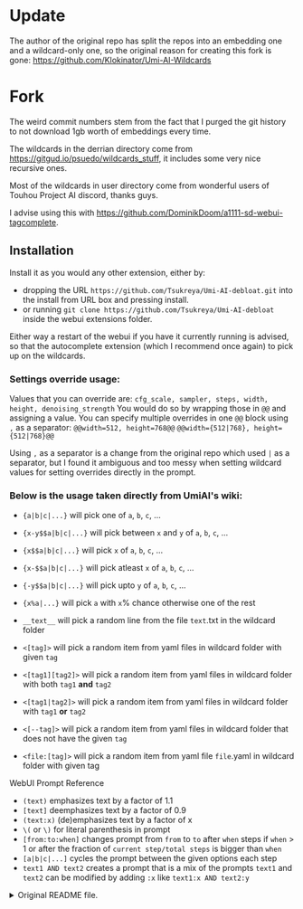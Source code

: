 # Update
The author of the original repo has split the repos into an embedding one and a wildcard-only one, so the original reason for creating this fork is gone:
https://github.com/Klokinator/Umi-AI-Wildcards

# Fork
The weird commit numbers stem from the fact that I purged the git history to not download 1gb worth of embeddings every time.

The wildcards in the derrian directory come from https://gitgud.io/psuedo/wildcards_stuff, it includes some very nice recursive ones.

Most of the wildcards in user directory come from wonderful users of Touhou Project AI discord, thanks guys.

I advise using this with https://github.com/DominikDoom/a1111-sd-webui-tagcomplete.

## Installation 
Install it as you would any other extension, either by:
 - dropping the URL `https://github.com/Tsukreya/Umi-AI-debloat.git` into the install from URL box and pressing install.
 - or running `git clone https://github.com/Tsukreya/Umi-AI-debloat` inside the webui extensions folder.
   
Either way a restart of the webui if you have it currently running is advised, so that the autocomplete extension (which I recommend once again) to pick up on the wildcards.

### Settings override usage:
Values that you can override are: `cfg_scale, sampler, steps, width, height, denoising_strength`
You would do so by wrapping those in `@@` and assigning a value. You can specify multiple overrides in one `@@` block using `,` as a separator:
`@@width=512, height=768@@`
`@@width={512|768}, height={512|768}@@`

Using `,` as a separator is a change from the original repo which used `|` as a separator, but I found it ambiguous and too messy when setting wildcard values for setting overrides directly in the prompt.

### Below is the usage taken directly from UmiAI's wiki:

* `{a|b|c|...}` will pick one of `a`, `b`, `c`, ...
* `{x-y$$a|b|c|...}` will pick between `x` and `y` of `a`, `b`, `c`, ...
* `{x$$a|b|c|...}` will pick `x` of `a`, `b`, `c`, ...
* `{x-$$a|b|c|...}` will pick atleast `x` of `a`, `b`, `c`, ...
* `{-y$$a|b|c|...}` will pick upto `y` of `a`, `b`, `c`, ...
* `{x%a|...}` will pick `a` with `x`% chance otherwise one of the rest

* `__text__` will pick a random line from the file `text`.txt in the wildcard folder

* `<[tag]>` will pick a random item from yaml files in wildcard folder with given `tag`
* `<[tag1][tag2]>` will pick a random item from yaml files in wildcard folder with both `tag1` **and** `tag2`
* `<[tag1|tag2]>` will pick a random item from yaml files in wildcard folder with `tag1` **or** `tag2`
* `<[--tag]>` will pick a random item from yaml files in wildcard folder that does not have the given `tag`
* `<file:[tag]>` will pick a random item from yaml file `file`.yaml in wildcard folder with given tag

WebUI Prompt Reference

* `(text)` emphasizes text by a factor of 1.1
* `[text]` deemphasizes text by a factor of 0.9
* `(text:x)` (de)emphasizes text by a factor of x
* `\(` or `\)` for literal parenthesis in prompt
* `[from:to:when]` changes prompt from `from` to `to` after `when` steps if `when` > 1 or after the fraction of `current step/total steps` is bigger than `when`
* `[a|b|c|...]` cycles the prompt between the given options each step
* `text1 AND text2` creates a prompt that is a mix of the prompts `text1` and `text2` can be modified by adding `:x` like `text1:x AND text2:y`

<details><summary>Original README file.</summary>
    
# Umi AI: A WebUI Wildcard Mod!

Umi AI is a wildcard mod that allows you to create randomized characters from random species with modular clothing types. It will grow over time and eventually become the ultimate character randomizer and creator.

Umi replaces the [Dynamic Wildcards extension](https://github.com/AUTOMATIC1111/stable-diffusion-webui-wildcards). It has all the same functionality, plus more. Umi also conflicts with the [Unprompted extension](https://github.com/ThereforeGames/unprompted). Pick one or the other.

Note that if you are reading this message a substantial amount of time after the date of Nov 13th, Umi may already have the majority of capabilities that Unprompted does. Additionally, it will almost certainly be easier to use. For example, what if you want to create a random choice of multiple options?

**Unprompted formatting**:

    Photo of a [choose]red|blue|yellow|green[/choose]-haired [choose]man|woman[/choose]

**Umi formatting**:

    Photo of a {red|blue|yellow|green}-haired {man|woman}

These two functions do exactly the same thing, but Umi's is smaller and easier to read. The goal of Umi is to be as easy to use as possible while providing consistently high-quality outputs of random characters and settings.

# Installing Umi

Installing Umi is easier than ever. It has been simplified into a 3-step process.

**Step 1: Determine if your PC meets the requirements to run AI generation.**
Is your GPU sufficiently powerful enough to run AI generation? [Download and run Speccy](https://www.ccleaner.com/speccy) and [post your PC specs in the Umi AI Discord](https://discord.gg/9K7j7DTfG2).

Assuming your PC meets the requirements...

**Step 2: Run the WebUI auto-installer.**
Download the latest version of Automatic1111's WebUI Autoinstaller from here. It will be the .exe file.
https://github.com/EmpireMediaScience/A1111-Web-UI-Installer/releases

![enter image description here](https://i.imgur.com/0u8KwOt.png)

Follow the Autoinstaller's steps to get WebUI up and running. There will be some parts that need to download large multi-GB files, so be patient. If you run into issues, [join the Umi AI Discord to ask for help](https://discord.gg/9K7j7DTfG2).

**Step 3: Install the Umi AI Extension.**
Once WebUI is open and running, navigate to the Extensions tab at the top, and the Install from URL sub-tab.

![enter image description here](https://i.imgur.com/gBqmnyz.png)

Paste the Umi AI URL in, like shown above.
https://github.com/Klokinator/UnivAICharGen.git

Press Install, and you'll be ready to start randomly generating with Umi AI!

At this point, you can just [join the Umi AI Discord](https://discord.gg/9K7j7DTfG2) to learn all the nuances of how to use Umi AI properly as well as share your characters!
</details>
